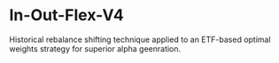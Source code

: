 # In-Out-Flex-V4
Historical rebalance shifting technique applied to an ETF-based optimal weights strategy for superior alpha geenration.
